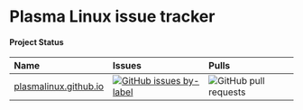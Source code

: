 Plasma Linux issue tracker
==========================

#### Project Status

| Name | Issues       | Pulls |
|:-----|:-------------|:------|
|[plasmalinux.github.io](plasmalinux.github.io)|[![GitHub issues by-label](https://img.shields.io/github/issues/PlasmaLinux/issuetracker/official_web_page?label=issues)](https://github.com/PlasmaLinux/issuetracker/issues?q=is%3Aissue+is%3Aopen+label%3Aofficial_web_page)|![GitHub pull requests](https://img.shields.io/github/issues-pr/PlasmaLinux/plasmalinux.github.io?label=pull)

